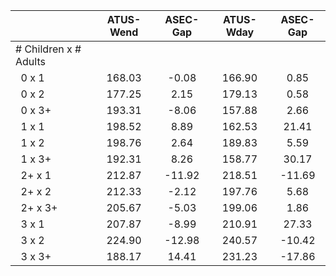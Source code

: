 
|                      |    ATUS-Wend |     ASEC-Gap |    ATUS-Wday |     ASEC-Gap |
| -------------------- | :----------: | :----------: | :----------: | :----------: |
| # Children x # Adults |              |              |              |              |
| &nbsp;&nbsp;0 x 1    |       168.03 |        -0.08 |       166.90 |         0.85 |
| &nbsp;&nbsp;0 x 2    |       177.25 |         2.15 |       179.13 |         0.58 |
| &nbsp;&nbsp;0 x 3+   |       193.31 |        -8.06 |       157.88 |         2.66 |
| &nbsp;&nbsp;1 x 1    |       198.52 |         8.89 |       162.53 |        21.41 |
| &nbsp;&nbsp;1 x 2    |       198.76 |         2.64 |       189.83 |         5.59 |
| &nbsp;&nbsp;1 x 3+   |       192.31 |         8.26 |       158.77 |        30.17 |
| &nbsp;&nbsp;2+ x 1   |       212.87 |       -11.92 |       218.51 |       -11.69 |
| &nbsp;&nbsp;2+ x 2   |       212.33 |        -2.12 |       197.76 |         5.68 |
| &nbsp;&nbsp;2+ x 3+  |       205.67 |        -5.03 |       199.06 |         1.86 |
| &nbsp;&nbsp;3 x 1    |       207.87 |        -8.99 |       210.91 |        27.33 |
| &nbsp;&nbsp;3 x 2    |       224.90 |       -12.98 |       240.57 |       -10.42 |
| &nbsp;&nbsp;3 x 3+   |       188.17 |        14.41 |       231.23 |       -17.86 |

